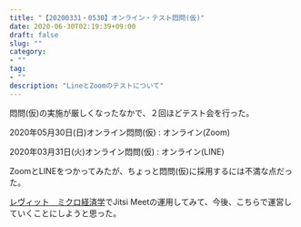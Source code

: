 ```yaml
---
title: "【20200331・0530】オンライン・テスト悶問(仮)"
date: 2020-06-30T02:19:39+09:00
draft: false
slug: ""
category:
- ""
tag:
- ""
description: "LineとZoomのテストについて"
---
```


悶問(仮)の実施が厳しくなったなかで、２回ほどテスト会を行った。


2020年05月30日(日)オンライン悶問(仮)
:   オンライン(Zoom)

2020年03月31日(火)オンライン悶問(仮)
:   オンライン(LINE)

ZoomとLINEをつかってみたが、ちょっと悶問(仮)に採用するには不満な点だった。

[レヴィット　ミクロ経済学](../mon/reading/microeco/)でJitsi Meetの運用してみて、今後、こちらで運営していくことにしようと思った。

